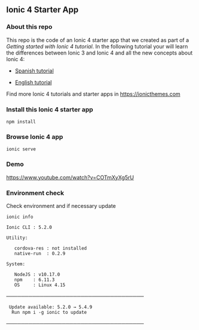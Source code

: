 ## Ionic 4 Starter App

### About this repo
This repo is the code of an Ionic 4 starter app that we created as part of a *Getting started with Ionic 4 tutorial*. In the following tutorial your will learn the differences between Ionic 3 and Ionic 4 and all the new concepts about Ionic 4:

- [Spanish tutorial](https://medium.com/learn-ionic-framework/ionic-4-vs-ionic-3-todo-lo-que-necesitas-saber-sobre-ionic-4-5235927c6dd9)

- [English tutorial](https://ionicthemes.com/tutorials/about/ionic-4-vs-ionic-3)

Find more Ionic 4 tutorials and starter apps in https://ionicthemes.com

### Install this Ionic 4 starter app
```
npm install
```

### Browse Ionic 4 app
```
ionic serve
```
### Demo
https://www.youtube.com/watch?v=COTmXyXg5rU

### Environment check

Check environment and if necessary update

    ionic info

    Ionic CLI : 5.2.0

    Utility:

       cordova-res : not installed
       native-run  : 0.2.9 

    System:

       NodeJS : v10.17.0
       npm    : 6.11.3
       OS     : Linux 4.15


  ─────────────────────────────────────

     Update available: 5.2.0 → 5.4.9
      Run npm i -g ionic to update

  ─────────────────────────────────────
